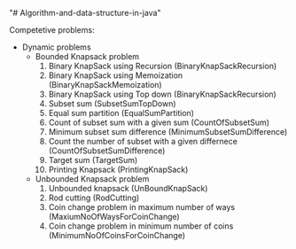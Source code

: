 "# Algorithm-and-data-structure-in-java" 

Competetive problems:
<ul>
    <li>Dynamic problems
        <ul>
            <li>Bounded Knapsack problem
                <ol>
                    <li>Binary KnapSack using Recursion (BinaryKnapSackRecursion)</li>
                    <li>Binary KnapSack using Memoization (BinaryKnapSackMemoization)</li>
                    <li>Binary KnapSack using Top down (BinaryKnapSackRecursion)</li>
                    <li>Subset sum (SubsetSumTopDown)</li>
                    <li>Equal sum partition (EqualSumPartition)</li>
                    <li>Count of subset sum with a given sum (CountOfSubsetSum)</li>
                    <li>Minimum subset sum difference (MinimumSubsetSumDifference)</li>
                    <li>Count the number of subset with a given differnece (CountOfSubsetSumDifference)</li>
                    <li>Target sum (TargetSum)</li>
                    <li>Printing Knapsack (PrintingKnapSack)</li>
                </ol>
            </li>
            <li>Unbounded Knapsack problem
                <ol>
                    <li>Unbounded knapsack (UnBoundKnapSack)</li>
                    <li>Rod cutting (RodCutting)</li>
                    <li>Coin change problem in maximum number of ways (MaxiumNoOfWaysForCoinChange)</li>
                    <li>Coin change problem in minimum number of coins (MinimumNoOfCoinsForCoinChange)</li>
                </ol>
            </li>
        </ul>
    </li>
</ul>
